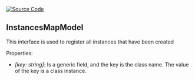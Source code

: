 [![Source Code](https://img.shields.io/badge/Source%20Code-black?logo=TypeScript&style=for-the-badge)](src/main/core/shared/model/instances-map.model.ts)

## InstancesMapModel

This interface is used to register all instances that have been created

Properties:

 - *\[key: string\]*: Is a generic field, and the key is the class name. The value of the key is a class instance.